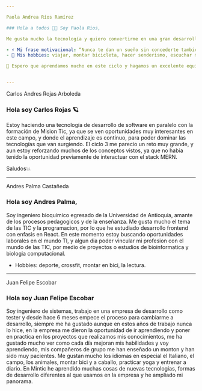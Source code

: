 ```yaml
---

Paola Andrea Ríos Ramírez

### Hola a todos 👋🙂 Soy Paola Rios,

Me gusta mucho la tecnología y quiero convertirme en una gran desarrolladora de software 👩‍💻, por eso desde hace algún tiempo he estado estudiando programación de forma autodidácta en plataformas como youtube y plazi, considero que el área de la tecnología tiene muchas oportunidades laborales y de aprendizaje y esto me motiva, ya que me gusta aprender constantemente 🤓💻.

- ⚡ Mi frase motivacional: “Nunca te dan un sueño sin concederte también el poder de hacerlo real” ― Richard Bach.
- 🚵 Mis hobbies: viajar, montar bicicleta, hacer senderismo, escuchar música, ir a cine etc.

🙂 Espero que aprendamos mucho en este ciclo y hagamos un excelente equipo 💪! Saludos!😀


---
```


Carlos Andres Rojas Arboleda

### Hola soy Carlos Rojas 🪐

Estoy haciendo una tecnología de desarrollo de software en paralelo con la formación de Mision Tic, ya que se ven oportunidades muy interesantes en este campo, y donde el aprendizaje es continuo, para poder dominar las tecnologías que van surgiendo. El ciclo 3 me parecio un reto muy grande, y aun estoy reforzando muchos de los conceptos vistos, ya que no habia tenido la oportunidad previamente de interactuar con el stack MERN.

Saludos💥


---

Andres Palma Castañeda 

### Hola soy Andres Palma,

Soy ingeniero bioquimico egresado de la Universidad de Antioquia, amante de los procesos pedagogicos y de la enseñanza. Me gusta mucho el tema de las TIC y la programacion, por lo que he estudiado desarrollo frontend con enfasis en React. En este momento estoy buscando oportunidades laborales en el mundo TI, y algun dia poder vincular mi profesion con el mundo de las TIC, por medio de proyectos o estudios de bioinformatica y biologia computacional.

- Hobbies: deporte, crossfit, montar en bici, la lectura.

---

Juan Felipe Escobar

### Hola soy Juan Felipe Escobar 

Soy ingeniero de sistemas, trabajo en una empresa de desarrollo como tester y desde hace 6 meses empece el proceso para cambiarme a desarrollo, siempre me ha gustado aunque en estos años de trabajo nunca lo hice, en la empresa me dieron la oportunidad de ir aprendiendo y poner en practica en los proyectos que realizamos mis conocimientos, me ha gustado mucho ver como cada día mejoran mis habilidades y voy aprendiendo, mis compañeros de grupo me han enseñado un monton y han sido muy pacientes.
Me gustan mucho los idiomas en especial el Italiano, el campo, los animales, montar bici y a caballo, practicar yoga y entrenar a diario.
En Mintic he aprendido muchas cosas de nuevas tecnologias, formas de desarrollo diferentes al que usamos en la empresa y he ampliado mi panorama.

